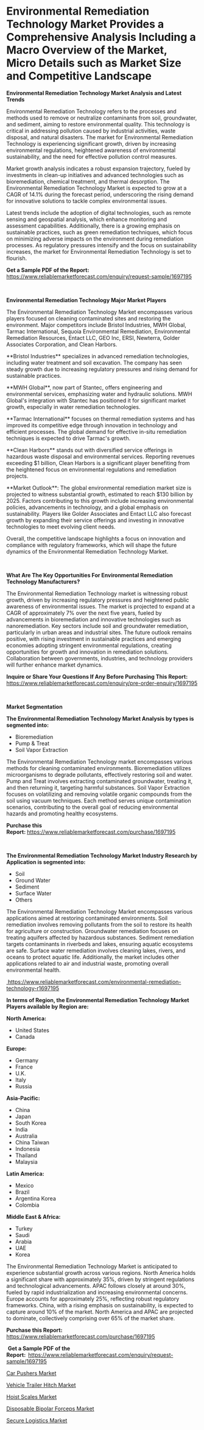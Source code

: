 <p><h1>Environmental Remediation Technology Market Provides a Comprehensive Analysis Including a Macro Overview of the Market, Micro Details such as Market Size and Competitive Landscape</h1></p><p><strong>Environmental Remediation Technology Market Analysis and Latest Trends</strong></p>
<p><p>Environmental Remediation Technology refers to the processes and methods used to remove or neutralize contaminants from soil, groundwater, and sediment, aiming to restore environmental quality. This technology is critical in addressing pollution caused by industrial activities, waste disposal, and natural disasters. The market for Environmental Remediation Technology is experiencing significant growth, driven by increasing environmental regulations, heightened awareness of environmental sustainability, and the need for effective pollution control measures.</p><p>Market growth analysis indicates a robust expansion trajectory, fueled by investments in clean-up initiatives and advanced technologies such as bioremediation, chemical treatment, and thermal desorption. The Environmental Remediation Technology Market is expected to grow at a CAGR of 14.1% during the forecast period, underscoring the rising demand for innovative solutions to tackle complex environmental issues. </p><p>Latest trends include the adoption of digital technologies, such as remote sensing and geospatial analysis, which enhance monitoring and assessment capabilities. Additionally, there is a growing emphasis on sustainable practices, such as green remediation techniques, which focus on minimizing adverse impacts on the environment during remediation processes. As regulatory pressures intensify and the focus on sustainability increases, the market for Environmental Remediation Technology is set to flourish.</p></p>
<p><strong>Get a Sample PDF of the Report:&nbsp;</strong> <a href="https://www.reliablemarketforecast.com/enquiry/request-sample/1697195?utm_campaign=1577&utm_medium=2&utm_source=Github&utm_content=ia&utm_term=20102024&utm_id=environmental-remediation-technology">https://www.reliablemarketforecast.com/enquiry/request-sample/1697195</a></p>
<p>&nbsp;</p>
<p><strong>Environmental Remediation Technology Major Market Players</strong></p>
<p><p>The Environmental Remediation Technology Market encompasses various players focused on cleaning contaminated sites and restoring the environment. Major competitors include Bristol Industries, MWH Global, Tarmac International, Sequoia Environmental Remediation, Environmental Remediation Resources, Entact LLC, GEO Inc, ERSI, Newterra, Golder Associates Corporation, and Clean Harbors.</p><p>**Bristol Industries** specializes in advanced remediation technologies, including water treatment and soil excavation. The company has seen steady growth due to increasing regulatory pressures and rising demand for sustainable practices. </p><p>**MWH Global**, now part of Stantec, offers engineering and environmental services, emphasizing water and hydraulic solutions. MWH Global's integration with Stantec has positioned it for significant market growth, especially in water remediation technologies.</p><p>**Tarmac International** focuses on thermal remediation systems and has improved its competitive edge through innovation in technology and efficient processes. The global demand for effective in-situ remediation techniques is expected to drive Tarmac's growth.</p><p>**Clean Harbors** stands out with diversified service offerings in hazardous waste disposal and environmental services. Reporting revenues exceeding $1 billion, Clean Harbors is a significant player benefiting from the heightened focus on environmental regulations and remediation projects.</p><p>**Market Outlook**: The global environmental remediation market size is projected to witness substantial growth, estimated to reach $130 billion by 2025. Factors contributing to this growth include increasing environmental policies, advancements in technology, and a global emphasis on sustainability. Players like Golder Associates and Entact LLC also forecast growth by expanding their service offerings and investing in innovative technologies to meet evolving client needs.</p><p>Overall, the competitive landscape highlights a focus on innovation and compliance with regulatory frameworks, which will shape the future dynamics of the Environmental Remediation Technology Market.</p></p>
<p>&nbsp;</p>
<p><strong>What Are The Key Opportunities For Environmental Remediation Technology Manufacturers?</strong></p>
<p><p>The Environmental Remediation Technology market is witnessing robust growth, driven by increasing regulatory pressures and heightened public awareness of environmental issues. The market is projected to expand at a CAGR of approximately 7% over the next five years, fueled by advancements in bioremediation and innovative technologies such as nanoremediation. Key sectors include soil and groundwater remediation, particularly in urban areas and industrial sites. The future outlook remains positive, with rising investment in sustainable practices and emerging economies adopting stringent environmental regulations, creating opportunities for growth and innovation in remediation solutions. Collaboration between governments, industries, and technology providers will further enhance market dynamics.</p></p>
<p><strong>Inquire or Share Your Questions If Any Before Purchasing This Report:</strong> <a href="https://www.reliablemarketforecast.com/enquiry/pre-order-enquiry/1697195?utm_campaign=1577&utm_medium=2&utm_source=Github&utm_content=ia&utm_term=20102024&utm_id=environmental-remediation-technology">https://www.reliablemarketforecast.com/enquiry/pre-order-enquiry/1697195</a></p>
<p>&nbsp;</p>
<p><strong>Market Segmentation</strong></p>
<p><strong>The Environmental Remediation Technology Market Analysis by types is segmented into:</strong></p>
<p><ul><li>Bioremediation</li><li>Pump & Treat</li><li>Soil Vapor Extraction</li></ul></p>
<p><p>The Environmental Remediation Technology market encompasses various methods for cleaning contaminated environments. Bioremediation utilizes microorganisms to degrade pollutants, effectively restoring soil and water. Pump and Treat involves extracting contaminated groundwater, treating it, and then returning it, targeting harmful substances. Soil Vapor Extraction focuses on volatilizing and removing volatile organic compounds from the soil using vacuum techniques. Each method serves unique contamination scenarios, contributing to the overall goal of reducing environmental hazards and promoting healthy ecosystems.</p></p>
<p><strong>Purchase this Report:&nbsp;</strong><a href="https://www.reliablemarketforecast.com/purchase/1697195?utm_campaign=1577&utm_medium=2&utm_source=Github&utm_content=ia&utm_term=20102024&utm_id=environmental-remediation-technology">https://www.reliablemarketforecast.com/purchase/1697195</a></p>
<p>&nbsp;</p>
<p><strong>The Environmental Remediation Technology Market Industry Research by Application is segmented into:</strong></p>
<p><ul><li>Soil</li><li>Ground Water</li><li>Sediment</li><li>Surface Water</li><li>Others</li></ul></p>
<p><p>The Environmental Remediation Technology Market encompasses various applications aimed at restoring contaminated environments. Soil remediation involves removing pollutants from the soil to restore its health for agriculture or construction. Groundwater remediation focuses on treating aquifers affected by hazardous substances. Sediment remediation targets contaminants in riverbeds and lakes, ensuring aquatic ecosystems are safe. Surface water remediation involves cleaning lakes, rivers, and oceans to protect aquatic life. Additionally, the market includes other applications related to air and industrial waste, promoting overall environmental health.</p></p>
<p><a href="https://www.reliablemarketforecast.com/environmental-remediation-technology-r1697195?utm_campaign=1577&utm_medium=2&utm_source=Github&utm_content=ia&utm_term=20102024&utm_id=environmental-remediation-technology">&nbsp;https://www.reliablemarketforecast.com/environmental-remediation-technology-r1697195</a></p>
<p><strong>In terms of Region, the Environmental Remediation Technology Market Players available by Region are:</strong></p>
<p>
    <p> <strong> North America: </strong>
        <ul>
            <li>United States</li>
            <li>Canada</li>
        </ul>
        </p> 
    <p> <strong> Europe: </strong>
        <ul>
            <li>Germany</li>
            <li>France</li>
            <li>U.K.</li>
            <li>Italy</li>
            <li>Russia</li>
        </ul>
        </p> 
    <p> <strong> Asia-Pacific: </strong>
        <ul>
            <li>China</li>
            <li>Japan</li>
            <li>South Korea</li>
            <li>India</li>
            <li>Australia</li>
            <li>China Taiwan</li>
            <li>Indonesia</li>
            <li>Thailand</li>
            <li>Malaysia</li>
        </ul>
        </p> 
    <p> <strong> Latin America: </strong>
        <ul>
            <li>Mexico</li>
            <li>Brazil</li>
            <li>Argentina Korea</li>
            <li>Colombia</li>
        </ul>
        </p> 
    <p> <strong> Middle East & Africa: </strong>
        <ul>
            <li>Turkey</li>
            <li>Saudi</li>
            <li>Arabia</li>
            <li>UAE</li>
            <li>Korea</li>
        </ul>
    </p>
    </p>
<p><p>The Environmental Remediation Technology Market is anticipated to experience substantial growth across various regions. North America holds a significant share with approximately 35%, driven by stringent regulations and technological advancements. APAC follows closely at around 30%, fueled by rapid industrialization and increasing environmental concerns. Europe accounts for approximately 25%, reflecting robust regulatory frameworks. China, with a rising emphasis on sustainability, is expected to capture around 10% of the market. North America and APAC are projected to dominate, collectively comprising over 65% of the market share.</p></p>
<p><strong>Purchase this Report: </strong><a href="https://www.reliablemarketforecast.com/purchase/1697195?utm_campaign=1577&utm_medium=2&utm_source=Github&utm_content=ia&utm_term=20102024&utm_id=environmental-remediation-technology">https://www.reliablemarketforecast.com/purchase/1697195</a></p>
<p>&nbsp;<strong>Get a Sample PDF of the Report:&nbsp;&nbsp;</strong><a href="https://www.reliablemarketforecast.com/enquiry/request-sample/1697195?utm_campaign=1577&utm_medium=2&utm_source=Github&utm_content=ia&utm_term=20102024&utm_id=environmental-remediation-technology">https://www.reliablemarketforecast.com/enquiry/request-sample/1697195</a></p>
<p><strong></strong></p>
<p><p><a href="https://issuu.com/reportprime-2/docs/car-pushers-market-size-2030.pptx_45397d6cdf7630?utm_campaign=1577&utm_medium=2&utm_source=Github&utm_content=ia&utm_term=20102024&utm_id=environmental-remediation-technology">Car Pushers Market</a></p><p><a href="https://github.com/seemagartingsvo/Market-Research-Report-List-1/blob/main/vehicle-trailer-hitch-market.md?utm_campaign=1577&utm_medium=2&utm_source=Github&utm_content=ia&utm_term=20102024&utm_id=environmental-remediation-technology">Vehicle Trailer Hitch Market</a></p><p><a href="https://www.linkedin.com/pulse/insights-hoist-scales-industry-market-financial-status-xr9xc?utm_campaign=1577&utm_medium=2&utm_source=Github&utm_content=ia&utm_term=20102024&utm_id=environmental-remediation-technology">Hoist Scales Market</a></p><p><a href="https://www.linkedin.com/pulse/disposable-bipolar-forceps-industry-forecast-market-fp0qc?utm_campaign=1577&utm_medium=2&utm_source=Github&utm_content=ia&utm_term=20102024&utm_id=environmental-remediation-technology">Disposable Bipolar Forceps Market</a></p><p><a href="https://github.com/lesavftol/Market-Research-Report-List-1/blob/main/secure-logistics-market.md?utm_campaign=1577&utm_medium=2&utm_source=Github&utm_content=ia&utm_term=20102024&utm_id=environmental-remediation-technology">Secure Logistics Market</a></p></p>